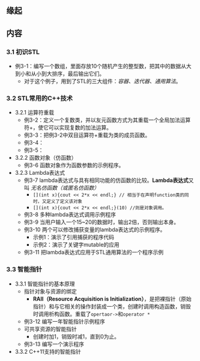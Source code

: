 ##  缘起

##  内容
###  3.1 初识STL
+ 例3-1：编写一个数组，里面存放10个随机产生的整型数，把其中的数据从大到小和从小到大排序，最后输出它们。
    + 对于这个例子，用到了STL的三大组件：*容器、迭代器、通用算法*。

###  3.2 STL常用的C++技术
+ 3.2.1 运算符重载
    + 例3-2：定义一个复数类，并以友元函数方式为其重载一个全局加法运算符+，使它可以实现复数的加法运算。
    + 例3-3：把例3-2中双目运算符+重载为类的成员函数。
    + 例3-4：
    + 例3-5： 
+ 3.2.2 函数对象（仿函数）
    + 例3-6 函数对象作为函数参数的示例程序。
+ 3.2.3 Lambda表达式
    + 例3-7 lambda表达式与具有相同功能的仿函数的比较。**Lambda表达式**又叫 *无名仿函数（或匿名仿函数）*
        + `[](int x){cout << 2*x << endl;} // 相当于在声明function类的同时，又定义了定义该对象`
        + `[](int x){cout << 2*x << endl;}(10) //则是对象调用。`
    + 例3-8 多种lambda表达式调用示例程序  
    + 例3-9 当用户输入一个15~20的数据时，输出2倍，否则输出本身。
    + 例3-10 两个可以修改捕获变量的lambda表达式的示例程序。
        + 示例1：演示了引用捕获的程序代码
        + 示例2：演示了关键字mutable的应用
    + 例3-11 把lambda表达式应用于STL通用算法的一个程序示例

### 3.3 智能指针
+ 3.3.1 智能指针的基本原理
    + 指针对象与资源的绑定
        + **RAII（Resource Acquisition is Initialization）**，是把裸指针（原始指针）和与它相关的操作封装成一个类，创建时调用构造函数，销毁时调用析构函数。重载了`opertaor->`和`operator *`
    + 例3-12 编写一年智能指针示例程序
    + 可共享资源的智能指针
        + 创建时加1，销毁时减1，直到0为止。
    + 例3-13 编写一个演示程序
+ 3.3.2 C++11支持的智能指针





